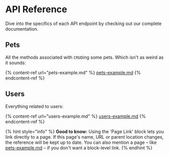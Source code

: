 # API Reference

Dive into the specifics of each API endpoint by checking out our complete documentation.

## Pets

All the methods associated with `CRUD`ing some pets. Which isn't as weird as it sounds:

{% content-ref url="pets-example.md" %}
[pets-example.md](pets-example.md)
{% endcontent-ref %}

## Users

Everything related to users:

{% content-ref url="users-example.md" %}
[users-example.md](users-example.md)
{% endcontent-ref %}

{% hint style="info" %}
**Good to know:** Using the 'Page Link' block lets you link directly to a page. If this page's name, URL or parent location changes, the reference will be kept up to date. You can also mention a page – like [pets-example.md](pets-example.md "mention") – if you don't want a block-level link.
{% endhint %}
